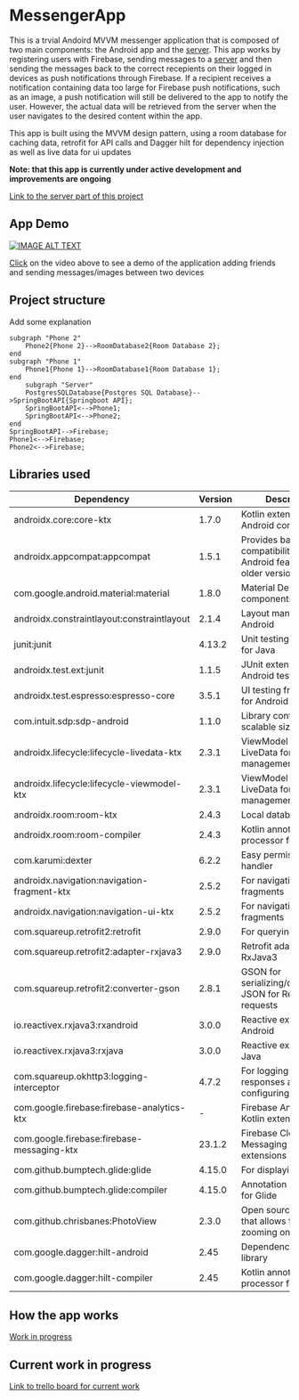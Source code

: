 # MessengerApp

This is a trvial Andoird MVVM messenger application that is composed of two main components: the Android app and the [server](https://github.com/lukekweston/MessengerAPI). This app works by registering users with Firebase, sending messages to a [server](https://github.com/lukekweston/MessengerAPI) and then sending the messages back to the correct recepients on their logged in devices as push notifications through Firebase.
If a recipient receives a notification containing data too large for Firebase push notifications, such as an image, a push notification will still be delivered to the app to notify the user. However, the actual data will be retrieved from the server when the user navigates to the desired content within the app.

This app is built using the MVVM design pattern, using a room database for caching data, retrofit for API calls and Dagger hilt for dependency injection as well as live data for ui updates

**Note: that this app is currently under active development and improvements are ongoing**

[Link to the server part of this project](https://github.com/lukekweston/MessengerAPI)


## App Demo

[![IMAGE ALT TEXT](http://img.youtube.com/vi/E7sOMdqAuEs/0.jpg)](http://www.youtube.com/watch?v=E7sOMdqAuEs "Messenger app demonstration")

[Click](http://www.youtube.com/watch?v=E7sOMdqAuEs) on the video above to see a demo of the application adding friends and sending messages/images between two devices

## Project structure

Add some explanation

```mermaid
subgraph "Phone 2"
    Phone2{Phone 2}-->RoomDatabase2{Room Database 2};
end
subgraph "Phone 1"
    Phone1{Phone 1}-->RoomDatabase1{Room Database 1};
end
    subgraph "Server"
    PostgresSQLDatabase{Postgres SQL Database}-->SpringBootAPI{Springboot API};
    SpringBootAPI<-->Phone1;
    SpringBootAPI<-->Phone2;
end
SpringBootAPI-->Firebase;
Phone1<-->Firebase;
Phone2<-->Firebase;
```


## Libraries used

| Dependency | Version | Description |
| --- | --- | --- |
| androidx.core:core-ktx | 1.7.0 | Kotlin extensions for Android core library |
| androidx.appcompat:appcompat | 1.5.1 | Provides backward compatibility for newer Android features on older versions |
| com.google.android.material:material | 1.8.0 | Material Design UI components |
| androidx.constraintlayout:constraintlayout | 2.1.4 | Layout manager for Android |
| junit:junit | 4.13.2 | Unit testing framework for Java |
| androidx.test.ext:junit | 1.1.5 | JUnit extensions for Android testing |
| androidx.test.espresso:espresso-core | 3.5.1 | UI testing framework for Android |
| com.intuit.sdp:sdp-android | 1.1.0 | Library containing scalable size units |
| androidx.lifecycle:lifecycle-livedata-ktx | 2.3.1 | ViewModel and LiveData for data management |
| androidx.lifecycle:lifecycle-viewmodel-ktx | 2.3.1 | ViewModel and LiveData for data management |
| androidx.room:room-ktx | 2.4.3 | Local database |
| androidx.room:room-compiler | 2.4.3 | Kotlin annotation processor for Room |
| com.karumi:dexter | 6.2.2 | Easy permissions handler |
| androidx.navigation:navigation-fragment-ktx | 2.5.2 | For navigation between fragments |
| androidx.navigation:navigation-ui-ktx | 2.5.2 | For navigation between fragments |
| com.squareup.retrofit2:retrofit | 2.9.0 | For querying an API |
| com.squareup.retrofit2:adapter-rxjava3 | 2.9.0 | Retrofit adapter for RxJava3 |
| com.squareup.retrofit2:converter-gson | 2.8.1 | GSON for serializing/deserializing JSON for Retrofit requests |
| io.reactivex.rxjava3:rxandroid | 3.0.0 | Reactive extensions for Android |
| io.reactivex.rxjava3:rxjava | 3.0.0 | Reactive extensions for Java |
| com.squareup.okhttp3:logging-interceptor | 4.7.2 | For logging HTTP responses and configuring Retrofit |
| com.google.firebase:firebase-analytics-ktx | - | Firebase Analytics with Kotlin extensions |
| com.google.firebase:firebase-messaging-ktx | 23.1.2 | Firebase Cloud Messaging with Kotlin extensions |
| com.github.bumptech.glide:glide | 4.15.0 | For displaying images |
| com.github.bumptech.glide:compiler | 4.15.0 | Annotation processor for Glide |
| com.github.chrisbanes:PhotoView | 2.3.0 | Open source library that allows for pinch zooming on images |
| com.google.dagger:hilt-android | 2.45 | Dependency injection library |
| com.google.dagger:hilt-compiler | 2.45 | Kotlin annotation processor for Hilt |


## How the app works


[Work in progress](https://trello.com/c/5VldrnoJ/21-add-documenation-for-how-the-app-works)



## Current work in progress

[Link to trello board for current work](https://trello.com/b/gPo8LC0v/messenger-app-todo)
